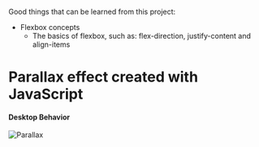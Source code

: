 Good things that can be learned from this project:

- Flexbox concepts
  -	The basics of flexbox, such as: flex-direction, justify-content and align-items


# Parallax effect created with JavaScript

 #### Desktop Behavior
![Parallax](https://github.com/iurymanhaes/Parallax-Scrolling-Effects/blob/master/assets/desktop-gif.gif?raw=true)
